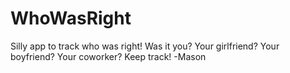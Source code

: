 # WhoWasRight
Silly app to track who was right! Was it you? Your girlfriend? Your boyfriend? Your coworker? Keep track!
-Mason
